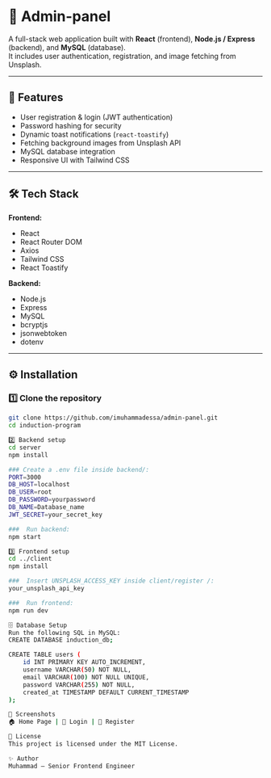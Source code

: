 # 🚀 Admin-panel

A full-stack web application built with **React** (frontend), **Node.js / Express** (backend), and **MySQL** (database).  
It includes user authentication, registration, and image fetching from Unsplash.

---

## 📌 Features

- User registration & login (JWT authentication)
- Password hashing for security
- Dynamic toast notifications (`react-toastify`)
- Fetching background images from Unsplash API
- MySQL database integration
- Responsive UI with Tailwind CSS

---

## 🛠 Tech Stack

**Frontend:**
- React
- React Router DOM
- Axios
- Tailwind CSS
- React Toastify

**Backend:**
- Node.js
- Express
- MySQL
- bcryptjs
- jsonwebtoken
- dotenv

---

## ⚙️ Installation

### 1️⃣ Clone the repository
```bash
git clone https://github.com/imuhammadessa/admin-panel.git
cd induction-program

2️⃣ Backend setup
cd server
npm install

### Create a .env file inside backend/:
PORT=3000
DB_HOST=localhost
DB_USER=root
DB_PASSWORD=yourpassword
DB_NAME=Database_name
JWT_SECRET=your_secret_key

###  Run backend:
npm start

3️⃣ Frontend setup
cd ../client
npm install

###  Insert UNSPLASH_ACCESS_KEY inside client/register /:
your_unsplash_api_key

###  Run frontend:
npm run dev

🗄 Database Setup
Run the following SQL in MySQL:
CREATE DATABASE induction_db;

CREATE TABLE users (
    id INT PRIMARY KEY AUTO_INCREMENT,
    username VARCHAR(50) NOT NULL,
    email VARCHAR(100) NOT NULL UNIQUE,
    password VARCHAR(255) NOT NULL,
    created_at TIMESTAMP DEFAULT CURRENT_TIMESTAMP
);

📸 Screenshots
🏠 Home Page | 🔐 Login | 📝 Register

📜 License
This project is licensed under the MIT License.

✨ Author
Muhammad – Senior Frontend Engineer




